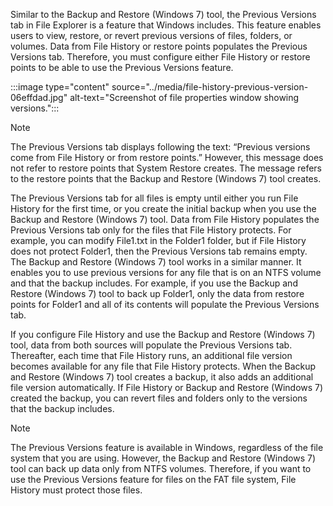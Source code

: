 Similar to the Backup and Restore (Windows 7) tool, the Previous Versions tab in File Explorer is a feature that Windows includes. This feature enables users to view, restore, or revert previous versions of files, folders, or volumes. Data from File History or restore points populates the Previous Versions tab. Therefore, you must configure either File History or restore points to be able to use the Previous Versions feature.

:::image type="content" source="../media/file-history-previous-version-06effdad.jpg" alt-text="Screenshot of file properties window showing versions.":::


> [!NOTE]
> The Previous Versions tab displays following the text: “Previous versions come from File History or from restore points.” However, this message does not refer to restore points that System Restore creates. The message refers to the restore points that the Backup and Restore (Windows 7) tool creates.

The Previous Versions tab for all files is empty until either you run File History for the first time, or you create the initial backup when you use the Backup and Restore (Windows 7) tool. Data from File History populates the Previous Versions tab only for the files that File History protects. For example, you can modify File1.txt in the Folder1 folder, but if File History does not protect Folder1, then the Previous Versions tab remains empty. The Backup and Restore (Windows 7) tool works in a similar manner. It enables you to use previous versions for any file that is on an NTFS volume and that the backup includes. For example, if you use the Backup and Restore (Windows 7) tool to back up Folder1, only the data from restore points for Folder1 and all of its contents will populate the Previous Versions tab.

If you configure File History and use the Backup and Restore (Windows 7) tool, data from both sources will populate the Previous Versions tab. Thereafter, each time that File History runs, an additional file version becomes available for any file that File History protects. When the Backup and Restore (Windows 7) tool creates a backup, it also adds an additional file version automatically. If File History or Backup and Restore (Windows 7) created the backup, you can revert files and folders only to the versions that the backup includes.

> [!NOTE]
> The Previous Versions feature is available in Windows, regardless of the file system that you are using. However, the Backup and Restore (Windows 7) tool can back up data only from NTFS volumes. Therefore, if you want to use the Previous Versions feature for files on the FAT file system, File History must protect those files.
